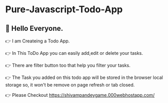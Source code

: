 # Pure-Javascript-Todo-App

## :wave: Hello Everyone.

  :point_right: I am Createing a Todo App.
  
  :point_right: In This ToDo App you can easily add,edit or delete your tasks.
  
  :point_right: There are filter button too that help you filter your tasks.
  
  :point_right: The Task you added on this todo app will be stored in the browser local storage so, it won't be remove on page refresh or tab closed.
  
  👉            Please Checkout https://shivampandeygame.000webhostapp.com/
  
  
   
